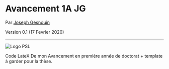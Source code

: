 Avancement 1A JG
=============================

Par [Joseph Gesnouin](https://www.linkedin.com/in/jgesnouin/)

Version 0.1 (17 Fevrier 2020)

****

![Logo PSL](logo-psl.jpg)

Code LateX De mon Avancement en première année de doctorat + template à garder pour la thèse.



